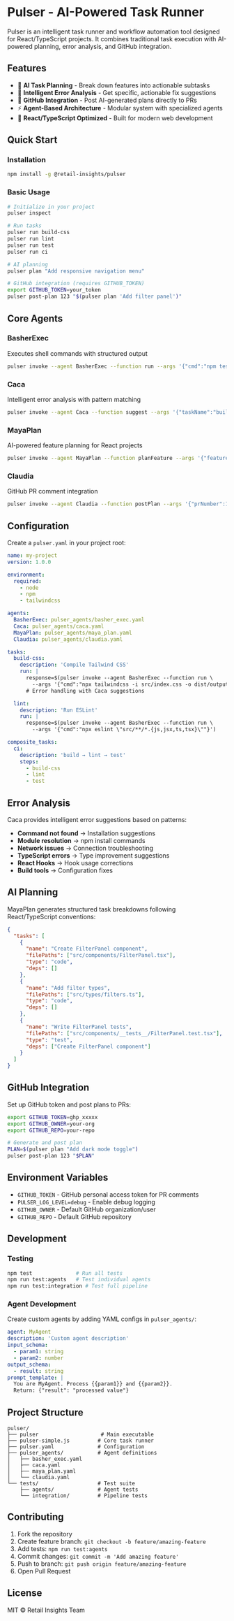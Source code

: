 # Pulser - AI-Powered Task Runner

Pulser is an intelligent task runner and workflow automation tool designed for React/TypeScript projects. It combines traditional task execution with AI-powered planning, error analysis, and GitHub integration.

## Features

- 🤖 **AI Task Planning** - Break down features into actionable subtasks
- 🔧 **Intelligent Error Analysis** - Get specific, actionable fix suggestions
- 🐙 **GitHub Integration** - Post AI-generated plans directly to PRs
- ⚡ **Agent-Based Architecture** - Modular system with specialized agents
- 🎯 **React/TypeScript Optimized** - Built for modern web development

## Quick Start

### Installation

```bash
npm install -g @retail-insights/pulser
```

### Basic Usage

```bash
# Initialize in your project
pulser inspect

# Run tasks
pulser run build-css
pulser run lint
pulser run test
pulser run ci

# AI planning
pulser plan "Add responsive navigation menu"

# GitHub integration (requires GITHUB_TOKEN)
export GITHUB_TOKEN=your_token
pulser post-plan 123 "$(pulser plan 'Add filter panel')"
```

## Core Agents

### BasherExec

Executes shell commands with structured output

```bash
pulser invoke --agent BasherExec --function run --args '{"cmd":"npm test"}'
```

### Caca

Intelligent error analysis with pattern matching

```bash
pulser invoke --agent Caca --function suggest --args '{"taskName":"build","stderr":"command not found: tailwindcss","exitCode":127}'
```

### MayaPlan

AI-powered feature planning for React projects

```bash
pulser invoke --agent MayaPlan --function planFeature --args '{"feature":"Add user authentication","repoPath":"."}'
```

### Claudia

GitHub PR comment integration

```bash
pulser invoke --agent Claudia --function postPlan --args '{"prNumber":123,"planTasks":[...],"owner":"org","repo":"repo"}'
```

## Configuration

Create a `pulser.yaml` in your project root:

```yaml
name: my-project
version: 1.0.0

environment:
  required:
    - node
    - npm
    - tailwindcss

agents:
  BasherExec: pulser_agents/basher_exec.yaml
  Caca: pulser_agents/caca.yaml
  MayaPlan: pulser_agents/maya_plan.yaml
  Claudia: pulser_agents/claudia.yaml

tasks:
  build-css:
    description: 'Compile Tailwind CSS'
    run: |
      response=$(pulser invoke --agent BasherExec --function run \
        --args '{"cmd":"npx tailwindcss -i src/index.css -o dist/output.css --minify"}')
      # Error handling with Caca suggestions

  lint:
    description: 'Run ESLint'
    run: |
      response=$(pulser invoke --agent BasherExec --function run \
        --args '{"cmd":"npx eslint \"src/**/*.{js,jsx,ts,tsx}\""}')

composite_tasks:
  ci:
    description: 'build → lint → test'
    steps:
      - build-css
      - lint
      - test
```

## Error Analysis

Caca provides intelligent error suggestions based on patterns:

- **Command not found** → Installation suggestions
- **Module resolution** → npm install commands
- **Network issues** → Connection troubleshooting
- **TypeScript errors** → Type improvement suggestions
- **React Hooks** → Hook usage corrections
- **Build tools** → Configuration fixes

## AI Planning

MayaPlan generates structured task breakdowns following React/TypeScript conventions:

```json
{
  "tasks": [
    {
      "name": "Create FilterPanel component",
      "filePaths": ["src/components/FilterPanel.tsx"],
      "type": "code",
      "deps": []
    },
    {
      "name": "Add filter types",
      "filePaths": ["src/types/filters.ts"],
      "type": "code",
      "deps": []
    },
    {
      "name": "Write FilterPanel tests",
      "filePaths": ["src/components/__tests__/FilterPanel.test.tsx"],
      "type": "test",
      "deps": ["Create FilterPanel component"]
    }
  ]
}
```

## GitHub Integration

Set up GitHub token and post plans to PRs:

```bash
export GITHUB_TOKEN=ghp_xxxxx
export GITHUB_OWNER=your-org
export GITHUB_REPO=your-repo

# Generate and post plan
PLAN=$(pulser plan "Add dark mode toggle")
pulser post-plan 123 "$PLAN"
```

## Environment Variables

- `GITHUB_TOKEN` - GitHub personal access token for PR comments
- `PULSER_LOG_LEVEL=debug` - Enable debug logging
- `GITHUB_OWNER` - Default GitHub organization/user
- `GITHUB_REPO` - Default GitHub repository

## Development

### Testing

```bash
npm test              # Run all tests
npm run test:agents   # Test individual agents
npm run test:integration # Test full pipeline
```

### Agent Development

Create custom agents by adding YAML configs in `pulser_agents/`:

```yaml
agent: MyAgent
description: 'Custom agent description'
input_schema:
  - param1: string
  - param2: number
output_schema:
  - result: string
prompt_template: |
  You are MyAgent. Process {{param1}} and {{param2}}.
  Return: {"result": "processed value"}
```

## Project Structure

```
pulser/
├── pulser                    # Main executable
├── pulser-simple.js         # Core task runner
├── pulser.yaml              # Configuration
├── pulser_agents/           # Agent definitions
│   ├── basher_exec.yaml
│   ├── caca.yaml
│   ├── maya_plan.yaml
│   └── claudia.yaml
└── tests/                   # Test suite
    ├── agents/              # Agent tests
    └── integration/         # Pipeline tests
```

## Contributing

1. Fork the repository
2. Create feature branch: `git checkout -b feature/amazing-feature`
3. Add tests: `npm run test:agents`
4. Commit changes: `git commit -m 'Add amazing feature'`
5. Push to branch: `git push origin feature/amazing-feature`
6. Open Pull Request

## License

MIT © Retail Insights Team
